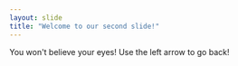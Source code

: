 ```yaml
---
layout: slide
title: "Welcome to our second slide!"
---
```

You won't believe your eyes!
Use the left arrow to go back!
